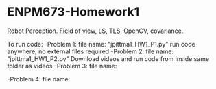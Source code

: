 # ENPM673-Homework1
Robot Perception. Field of view, LS, TLS, OpenCV, covariance.

To run code:
-Problem 1: file name: "jpittma1_HW1_P1.py" 
    run code anywhere; no external files required
-Problem 2: file name: "jpittma1_HW1_P2.py"
    Download videos and run code from inside same folder as videos
-Problem 3: file name: 
    
-Problem 4: file name: 
    

